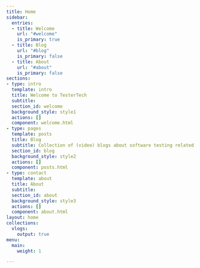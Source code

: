 ```yaml
---
title: Home
sidebar:
  entries:
  - title: Welcome
    url: "#welcome"
    is_primary: true
  - title: Blog
    url: "#blog"
    is_primary: false
  - title: About
    url: "#about"
    is_primary: false
sections:
- type: intro
  template: intro
  title: Welcome to TesterTech
  subtitle: 
  section_id: welcome
  background_style: style1
  actions: []
  component: welcome.html
- type: pages
  template: posts
  title: Blog
  subtitle: Collection of (video) blogs about software testing related topics
  section_id: blog
  background_style: style2
  actions: []
  component: posts.html
- type: contact
  template: about
  title: About
  subtitle: 
  section_id: about
  background_style: style3
  actions: []
  component: about.html
layout: home
collections:
  vlogs:
    output: true
menu:
  main:
    weight: 1

---
```

